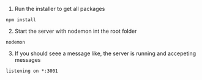 1. Run the installer to get all packages

```npm install```

2. Start the server with nodemon int the root folder

```nodemon```

3. If you should seee a message like, the server is running and accepeting messages

```listening on *:3001```